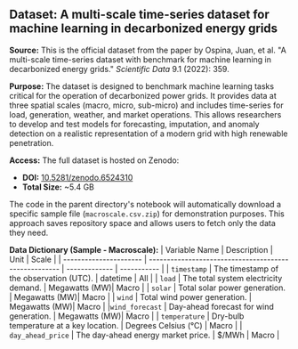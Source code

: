 ## Dataset: A multi-scale time-series dataset for machine learning in decarbonized energy grids

**Source:** This is the official dataset from the paper by Ospina, Juan, et al. "A multi-scale time-series dataset with benchmark for machine learning in decarbonized energy grids." *Scientific Data* 9.1 (2022): 359.

**Purpose:** The dataset is designed to benchmark machine learning tasks critical for the operation of decarbonized power grids. It provides data at three spatial scales (macro, micro, sub-micro) and includes time-series for load, generation, weather, and market operations. This allows researchers to develop and test models for forecasting, imputation, and anomaly detection on a realistic representation of a modern grid with high renewable penetration.

**Access:** The full dataset is hosted on Zenodo:
- **DOI:** [10.5281/zenodo.6524310](https://doi.org/10.5281/zenodo.6524310)
- **Total Size:** ~5.4 GB

The code in the parent directory's notebook will automatically download a specific sample file (`macroscale.csv.zip`) for demonstration purposes. This approach saves repository space and allows users to fetch only the data they need.

**Data Dictionary (Sample - Macroscale):**
| Variable Name          | Description                                           | Unit          | Scale       |
| ---------------------- | ----------------------------------------------------- | ------------- | ----------- |
| `timestamp`            | The timestamp of the observation (UTC).               | datetime      | All         |
| `load`                 | The total system electricity demand.                  | Megawatts (MW)| Macro       |
| `solar`                | Total solar power generation.                         | Megawatts (MW)| Macro       |
| `wind`                 | Total wind power generation.                          | Megawatts (MW)| Macro       |
|`wind_forecast`         | Day-ahead forecast for wind generation.               | Megawatts (MW)| Macro       |
| `temperature`          | Dry-bulb temperature at a key location.               | Degrees Celsius (°C) | Macro |
| `day_ahead_price`      | The day-ahead energy market price.                    | $/MWh         | Macro       |
